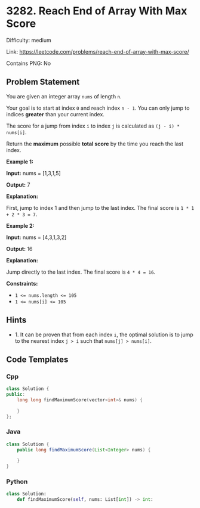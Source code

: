 # 3282. Reach End of Array With Max Score

Difficulty: medium

Link: https://leetcode.com/problems/reach-end-of-array-with-max-score/

Contains PNG: No

## Problem Statement

You are given an integer array `nums` of length `n`.

Your goal is to start at index `0` and reach index `n - 1`. You can only jump to indices **greater** than your current index.

The score for a jump from index `i` to index `j` is calculated as `(j - i) * nums[i]`.

Return the **maximum** possible **total score** by the time you reach the last index.

**Example 1:**

**Input:** nums \= \[1,3,1,5]

**Output:** 7

**Explanation:**

First, jump to index 1 and then jump to the last index. The final score is `1 * 1 + 2 * 3 = 7`.

**Example 2:**

**Input:** nums \= \[4,3,1,3,2]

**Output:** 16

**Explanation:**

Jump directly to the last index. The final score is `4 * 4 = 16`.

**Constraints:**

* `1 <= nums.length <= 105`
* `1 <= nums[i] <= 105`

## Hints

- 1\. It can be proven that from each index `i`, the optimal solution is to jump to the nearest index `j > i` such that `nums[j] > nums[i]`.

## Code Templates

### Cpp
```cpp
class Solution {
public:
    long long findMaximumScore(vector<int>& nums) {
        
    }
};
```

### Java
```java
class Solution {
    public long findMaximumScore(List<Integer> nums) {
        
    }
}
```

### Python
```python
class Solution:
    def findMaximumScore(self, nums: List[int]) -> int:
        
```

